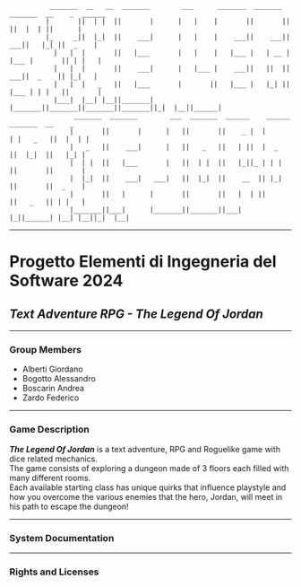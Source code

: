 ```
          _______  __   __  _______        ___      _______  _______  _______  __    _  ______  
         |       ||  | |  ||       |      |   |    |       ||       ||       ||  |  | ||      | 
         |_     _||  |_|  ||    ___|      |   |    |    ___||    ___||    ___||   |_| ||  _    |
           |   |  |       ||   |___       |   |    |   |___ |   | __ |   |___ |       || | |   |
           |   |  |       ||    ___|      |   |___ |    ___||   ||  ||    ___||  _    || |_|   |
           |   |  |   _   ||   |___       |       ||   |___ |   |_| ||   |___ | | |   ||       |
           |___|  |__| |__||_______|      |_______||_______||_______||_______||_|  |__||______| 
                _______  _______        ___  _______  ______    ______   _______  __    _       
               |       ||       |      |   ||       ||    _ |  |      | |   _   ||  |  | |      
               |   _   ||    ___|      |   ||   _   ||   | ||  |  _    ||  |_|  ||   |_| |      
               |  | |  ||   |___       |   ||  | |  ||   |_||_ | | |   ||       ||       |      
               |  |_|  ||    ___|   ___|   ||  |_|  ||    __  || |_|   ||       ||  _    |      
               |       ||   |      |       ||       ||   |  | ||       ||   _   || | |   |      
               |_______||___|      |_______||_______||___|  |_||______| |__| |__||_|  |__|
```
---
# Progetto Elementi di Ingegneria del Software 2024
## ___Text Adventure RPG - The Legend Of Jordan___ 
---
### Group Members
- Alberti Giordano
- Bogotto Alessandro
- Boscarin Andrea
- Zardo Federico
---
### Game Description
___The Legend Of Jordan___ is a text adventure, RPG and Roguelike game with dice related mechanics. <br>
The game consists of exploring a dungeon made of 3 floors each filled with many different rooms. <br>
Each available starting class has unique quirks that influence playstyle and how you overcome
the various enemies that the hero, Jordan, will meet in his path to escape the dungeon!

---
### System Documentation

---
### Rights and Licenses

